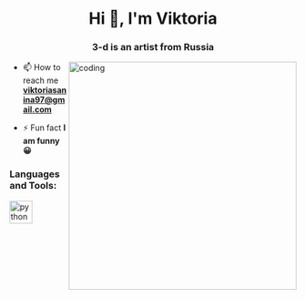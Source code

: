 
<h1 align="center">Hi 👋, I'm Viktoria</h1>
<h3 align="center">3-d is an artist from Russia</h3>
<img align = "right" alt = "coding" width = "400" src ="https://luxe-host.ru/wp-content/uploads/7/7/8/778c785fa5e9d43f11f235712d5a104d.gif">


- 📫 How to reach me **viktoriasanina97@gmail.com**


- ⚡ Fun fact **I am funny😀**



<h3 align="left">Languages and Tools:</h3>
 <a href="https://www.python.org" target="_blank" rel="noreferrer"> <img src="https://steamuserimages-a.akamaihd.net/ugc/2508033526631294638/8583F91A0A7755AA03BD5EA0E04FB8F378C01B74/?imw=512&amp;imh=512&amp;ima=fit&amp;impolicy=Letterbox&amp;imcolor=%23000000&amp;letterbox=true" alt="python" width="40" height="40"/> </a> </p>

